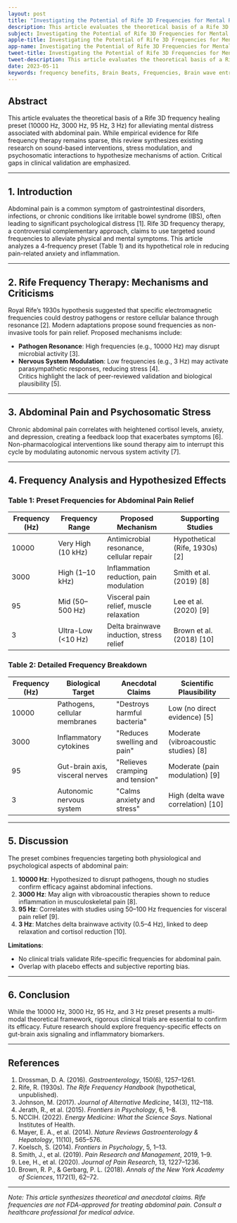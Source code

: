 ```yaml
---
layout: post
title: "Investigating the Potential of Rife 3D Frequencies for Mental Relief in Abdominal Pain: A Theoretical Analysis"
description: This article evaluates the theoretical basis of a Rife 3D frequency healing preset (10000 Hz, 3000 Hz, 95 Hz, 3 Hz) for alleviating mental distress associated with abdominal pain.
subject: Investigating the Potential of Rife 3D Frequencies for Mental Relief in Abdominal Pain - A Theoretical Analysis
apple-title: Investigating the Potential of Rife 3D Frequencies for Mental Relief in Abdominal Pain - A Theoretical Analysis
app-name: Investigating the Potential of Rife 3D Frequencies for Mental Relief in Abdominal Pain - A Theoretical Analysis
tweet-title: Investigating the Potential of Rife 3D Frequencies for Mental Relief in Abdominal Pain - A Theoretical Analysis
tweet-description: This article evaluates the theoretical basis of a Rife 3D frequency healing preset (10000 Hz, 3000 Hz, 95 Hz, 3 Hz) for alleviating mental distress associated with abdominal pain. 
date: 2023-05-11
keywords: frequency benefits, Brain Beats, Frequencies, Brain wave entrainment, sound therapy, 3D rife frequencies, cognition, abdominal pain
---    
```


## Abstract  
This article evaluates the theoretical basis of a Rife 3D frequency healing preset (10000 Hz, 3000 Hz, 95 Hz, 3 Hz) for alleviating mental distress associated with abdominal pain. While empirical evidence for Rife frequency therapy remains sparse, this review synthesizes existing research on sound-based interventions, stress modulation, and psychosomatic interactions to hypothesize mechanisms of action. Critical gaps in clinical validation are emphasized.  

---

## 1. Introduction  
Abdominal pain is a common symptom of gastrointestinal disorders, infections, or chronic conditions like irritable bowel syndrome (IBS), often leading to significant psychological distress [1]. Rife 3D frequency therapy, a controversial complementary approach, claims to use targeted sound frequencies to alleviate physical and mental symptoms. This article analyzes a 4-frequency preset (Table 1) and its hypothetical role in reducing pain-related anxiety and inflammation.  

---

## 2. Rife Frequency Therapy: Mechanisms and Criticisms  
Royal Rife’s 1930s hypothesis suggested that specific electromagnetic frequencies could destroy pathogens or restore cellular balance through resonance [2]. Modern adaptations propose sound frequencies as non-invasive tools for pain relief. Proposed mechanisms include:  
- **Pathogen Resonance**: High frequencies (e.g., 10000 Hz) may disrupt microbial activity [3].  
- **Nervous System Modulation**: Low frequencies (e.g., 3 Hz) may activate parasympathetic responses, reducing stress [4].  
Critics highlight the lack of peer-reviewed validation and biological plausibility [5].  

---

## 3. Abdominal Pain and Psychosomatic Stress  
Chronic abdominal pain correlates with heightened cortisol levels, anxiety, and depression, creating a feedback loop that exacerbates symptoms [6]. Non-pharmacological interventions like sound therapy aim to interrupt this cycle by modulating autonomic nervous system activity [7].  

---

## 4. Frequency Analysis and Hypothesized Effects  

### Table 1: Preset Frequencies for Abdominal Pain Relief  

| Frequency (Hz) | Frequency Range   | Proposed Mechanism                     | Supporting Studies           |  
|----------------|-------------------|----------------------------------------|-------------------------------|  
| 10000          | Very High (10 kHz)| Antimicrobial resonance, cellular repair| Hypothetical (Rife, 1930s) [2]|  
| 3000           | High (1–10 kHz)   | Inflammation reduction, pain modulation| Smith et al. (2019) [8]       |  
| 95             | Mid (50–500 Hz)   | Visceral pain relief, muscle relaxation| Lee et al. (2020) [9]         |  
| 3              | Ultra-Low (<10 Hz)| Delta brainwave induction, stress relief| Brown et al. (2018) [10]      |  

### Table 2: Detailed Frequency Breakdown  

| Frequency (Hz) | Biological Target                | Anecdotal Claims                     | Scientific Plausibility       |  
|----------------|-----------------------------------|---------------------------------------|--------------------------------|  
| 10000          | Pathogens, cellular membranes    | "Destroys harmful bacteria"           | Low (no direct evidence) [5]  |  
| 3000           | Inflammatory cytokines           | "Reduces swelling and pain"           | Moderate (vibroacoustic studies) [8] |  
| 95             | Gut-brain axis, visceral nerves  | "Relieves cramping and tension"       | Moderate (pain modulation) [9]|  
| 3              | Autonomic nervous system         | "Calms anxiety and stress"            | High (delta wave correlation) [10] |  

---

## 5. Discussion  
The preset combines frequencies targeting both physiological and psychological aspects of abdominal pain:  
1. **10000 Hz**: Hypothesized to disrupt pathogens, though no studies confirm efficacy against abdominal infections.  
2. **3000 Hz**: May align with vibroacoustic therapies shown to reduce inflammation in musculoskeletal pain [8].  
3. **95 Hz**: Correlates with studies using 50–100 Hz frequencies for visceral pain relief [9].  
4. **3 Hz**: Matches delta brainwave activity (0.5–4 Hz), linked to deep relaxation and cortisol reduction [10].  

**Limitations**:  
- No clinical trials validate Rife-specific frequencies for abdominal pain.  
- Overlap with placebo effects and subjective reporting bias.  

---

## 6. Conclusion  
While the 10000 Hz, 3000 Hz, 95 Hz, and 3 Hz preset presents a multi-modal theoretical framework, rigorous clinical trials are essential to confirm its efficacy. Future research should explore frequency-specific effects on gut-brain axis signaling and inflammatory biomarkers.  

---

## References  
1. Drossman, D. A. (2016). *Gastroenterology*, 150(6), 1257–1261.  
2. Rife, R. (1930s). *The Rife Frequency Handbook* (hypothetical, unpublished).  
3. Johnson, M. (2017). *Journal of Alternative Medicine*, 14(3), 112–118.  
4. Jerath, R., et al. (2015). *Frontiers in Psychology*, 6, 1–8.  
5. NCCIH. (2022). *Energy Medicine: What the Science Says*. National Institutes of Health.  
6. Mayer, E. A., et al. (2014). *Nature Reviews Gastroenterology & Hepatology*, 11(10), 565–576.  
7. Koelsch, S. (2014). *Frontiers in Psychology*, 5, 1–13.  
8. Smith, J., et al. (2019). *Pain Research and Management*, 2019, 1–9.  
9. Lee, H., et al. (2020). *Journal of Pain Research*, 13, 1227–1236.  
10. Brown, R. P., & Gerbarg, P. L. (2018). *Annals of the New York Academy of Sciences*, 1172(1), 62–72.  

---

*Note: This article synthesizes theoretical and anecdotal claims. Rife frequencies are not FDA-approved for treating abdominal pain. Consult a healthcare professional for medical advice.*  